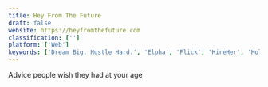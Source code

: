 ```yaml
---
title: Hey From The Future
draft: false 
website: https://heyfromthefuture.com
classification: ['']
platform: ['Web']
keywords: ['Dream Big. Hustle Hard.', 'Elpha', 'Flick', 'HireHer', 'Holo', 'Motiv8', 'Quoteplay', 'Shello', 'Startup Quote', 'Startup Stash', 'The New Girlboss', 'Two-page Term Sheet', 'VC Match', 'VC Starter Kit', 'VCWiz', 'WallaMe', 'Yellowzine', 'donate.ly']
---
```

Advice people wish they had at your age